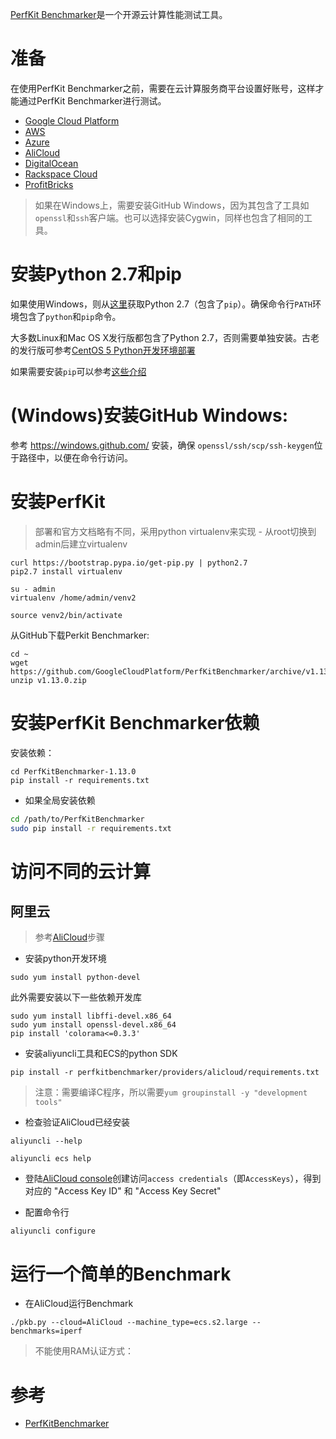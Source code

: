 [PerfKit Benchmarker](https://github.com/GoogleCloudPlatform/PerfKitBenchmarker)是一个开源云计算性能测试工具。

# 准备

在使用PerfKit Benchmarker之前，需要在云计算服务商平台设置好账号，这样才能通过PerfKit Benchmarker进行测试。

* [Google Cloud Platform](https://cloud.google.com)
* [AWS](http://aws.amazon.com)
* [Azure](http://azure.microsoft.com)
* [AliCloud](http://www.aliyun.com)
* [DigitalOcean](https://www.digitalocean.com)
* [Rackspace Cloud](https://www.rackspace.com)
* [ProfitBricks](https://www.profitbricks.com/)

> 如果在Windows上，需要安装GitHub Windows，因为其包含了工具如`openssl`和`ssh`客户端。也可以选择安装Cygwin，同样也包含了相同的工具。

# 安装Python 2.7和pip

如果使用Windows，则从[这里](https://www.python.org/downloads/windows/)获取Python 2.7（包含了`pip`）。确保命令行`PATH`环境包含了`python`和`pip`命令。

大多数Linux和Mac OS X发行版都包含了Python 2.7，否则需要单独安装。古老的发行版可参考[CentOS 5 Python开发环境部署](../../../develop/python/startup/install_python_2.7_and_virtualenv_in_centos_5)

如果需要安装`pip`可以参考[这些介绍](http://pip.readthedocs.org/en/stable/installing/)

# (Windows)安装GitHub Windows:

参考 https://windows.github.com/ 安装，确保 `openssl/ssh/scp/ssh-keygen`位于路径中，以便在命令行访问。

# 安装PerfKit

> 部署和官方文档略有不同，采用python virtualenv来实现 - 从root切换到admin后建立virtualenv

```
curl https://bootstrap.pypa.io/get-pip.py | python2.7
pip2.7 install virtualenv

su - admin
virtualenv /home/admin/venv2

source venv2/bin/activate
```

从GitHub下载Perkit Benchmarker:

```
cd ~
wget https://github.com/GoogleCloudPlatform/PerfKitBenchmarker/archive/v1.13.0.zip
unzip v1.13.0.zip
```

# 安装PerfKit Benchmarker依赖

安装依赖：

```
cd PerfKitBenchmarker-1.13.0
pip install -r requirements.txt
```

* 如果全局安装依赖

```bash
cd /path/to/PerfKitBenchmarker
sudo pip install -r requirements.txt
```

# 访问不同的云计算

## 阿里云

> 参考[AliCloud](https://github.com/GoogleCloudPlatform/PerfKitBenchmarker#install-alicloud-cli-and-setup-authentication)步骤

* 安装python开发环境

```
sudo yum install python-devel
```

此外需要安装以下一些依赖开发库

```
sudo yum install libffi-devel.x86_64
sudo yum install openssl-devel.x86_64
pip install 'colorama<=0.3.3'
```

* 安装aliyuncli工具和ECS的python SDK

```
pip install -r perfkitbenchmarker/providers/alicloud/requirements.txt
```

> 注意：需要编译C程序，所以需要`yum groupinstall -y "development tools"`

* 检查验证AliCloud已经安装

```
aliyuncli --help

aliyuncli ecs help
```

* 登陆[AliCloud console](https://home.console.alicloud.com/#/)创建访问`access credentials`（即`AccessKeys`），得到对应的 "Access Key ID" 和 "Access Key Secret" 

* 配置命令行

```
aliyuncli configure
```

# 运行一个简单的Benchmark

* 在AliCloud运行Benchmark

```
./pkb.py --cloud=AliCloud --machine_type=ecs.s2.large --benchmarks=iperf
```

> 不能使用RAM认证方式：


# 参考

* [PerfKitBenchmarker](https://github.com/GoogleCloudPlatform/PerfKitBenchmarker)